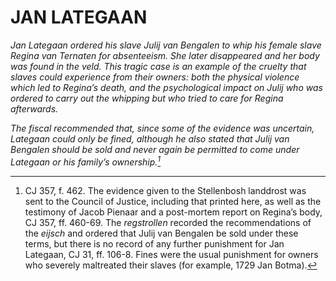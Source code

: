 # JAN LATEGAAN

*Jan Lategaan ordered his slave Julij van Bengalen to whip his female slave Regina van Ternaten for absenteeism. She later disappeared and her body was found in the veld. This tragic case is an example of the cruelty that slaves could experience from their owners: both the physical violence which led to Regina’s death, and the psychological impact on Julij who was ordered to carry out the whipping but who tried to care for Regina afterwards.*

*The fiscal recommended that, since some of the evidence was uncertain, Lategaan could only be fined, although he also stated that Julij van Bengalen should be sold and never again be permitted to come under Lategaan or his family’s ownership.[^1]*

[^1]: CJ 357, f. 462. The evidence given to the Stellenbosh landdrost was sent to the Council of Justice, including that printed here, as well as the testimony of Jacob Pienaar and a post-mortem report on Regina’s body, CJ 357, ff. 460-69. The *regstrollen* recorded the recommendations of the *eijsch* and ordered that Julij van Bengalen be sold under these terms, but there is no record of any further punishment for Jan Lategaan, CJ 31, ff. 106-8. Fines were the usual punishment for owners who severely maltreated their slaves (for example, 1729 Jan Botma).
